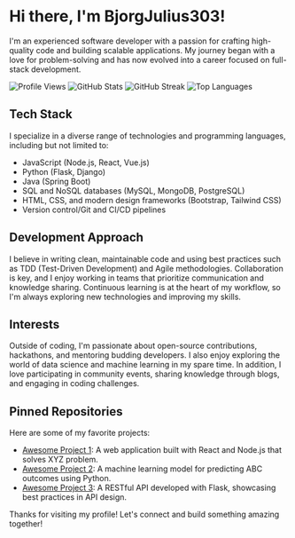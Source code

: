 # Hi there, I'm BjorgJulius303!

I'm an experienced software developer with a passion for crafting high-quality code and building scalable applications. My journey began with a love for problem-solving and has now evolved into a career focused on full-stack development.

![Profile Views](https://komarev.com/ghpvc/?username=bjorgjulius303)
![GitHub Stats](https://github-readme-stats.vercel.app/api?username=bjorgjulius303&show_icons=true&hide_title=true&count_private=true&theme=radical)
![GitHub Streak](https://github-readme-streak-stats.herokuapp.com/?user=bjorgjulius303&theme=radical)
![Top Languages](https://github-readme-stats.vercel.app/api/top-langs/?username=bjorgjulius303&layout=compact&theme=radical)

## Tech Stack

I specialize in a diverse range of technologies and programming languages, including but not limited to:

- JavaScript (Node.js, React, Vue.js)
- Python (Flask, Django)
- Java (Spring Boot)
- SQL and NoSQL databases (MySQL, MongoDB, PostgreSQL)
- HTML, CSS, and modern design frameworks (Bootstrap, Tailwind CSS)
- Version control/Git and CI/CD pipelines

## Development Approach

I believe in writing clean, maintainable code and using best practices such as TDD (Test-Driven Development) and Agile methodologies. Collaboration is key, and I enjoy working in teams that prioritize communication and knowledge sharing. Continuous learning is at the heart of my workflow, so I'm always exploring new technologies and improving my skills.

## Interests

Outside of coding, I'm passionate about open-source contributions, hackathons, and mentoring budding developers. I also enjoy exploring the world of data science and machine learning in my spare time. In addition, I love participating in community events, sharing knowledge through blogs, and engaging in coding challenges.

## Pinned Repositories

Here are some of my favorite projects:

- [Awesome Project 1](https://github.com/bjorgjulius303/project1): A web application built with React and Node.js that solves XYZ problem.
- [Awesome Project 2](https://github.com/bjorgjulius303/project2): A machine learning model for predicting ABC outcomes using Python.
- [Awesome Project 3](https://github.com/bjorgjulius303/project3): A RESTful API developed with Flask, showcasing best practices in API design.

Thanks for visiting my profile! Let's connect and build something amazing together!
